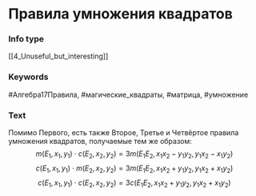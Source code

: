 # Правила умножения квадратов
### Info type
[[4_Unuseful_but_interesting]]
### Keywords
#Алгебра17Правила, #магические_квадраты, #матрица, #умножение
### Text
Помимо Первого, есть также Второе, Третье и Четвёртое правила умножения квадратов, получаемые тем же образом:
$$m(E_1, x_1, y_1) \cdot c(E_2, x_2, y_2) = 3m(E_1E_2, x_1x_2 - y_1y_2, y_1x_2 - x_1y_2)$$
$$c(E_1, x_1, y_1) \cdot m(E_2, x_2, y_2) = 3m(E_1E_2, x_1x_2 + y_1y_2, y_1x_2 + x_1y_2)$$
$$c(E_1, x_1, y_1) \cdot c(E_2, x_2, y_2) = 3c(E_1E_2, x_1x_2 + y_1y_2, y_1x_2 + x_1y_2)$$